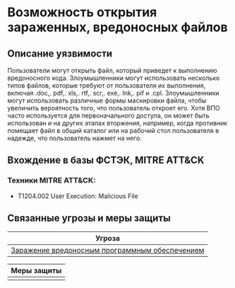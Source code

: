 # Возможность открытия зараженных, вредоносных файлов

## Описание уязвимости
Пользователи могут открыть файл, который приведет к выполнению вредоносного кода. Злоумышленники могут использовать несколько типов файлов, которые требуют от пользователя их выполнения, включая .doc,. pdf,. xls,. rtf,. scr,. exe,. lnk,. pif и .cpl.
Злоумышленники  могут использовать различные формы маскировки файла, чтобы увеличить вероятность того, что пользователь откроет его.
Хотя ВПО часто используется для первоначального доступа, он может быть использован и на других этапах вторжения, например, когда противник помещает файл в общий каталог или на рабочий стол пользователя в надежде, что пользователь нажмет на него.
## Вхождение в базы ФСТЭК, MITRE ATT&CK
### Техники MITRE ATT&CK:
+ T1204.002 User Execution: Malicious File

## Связанные угрозы и меры защиты
|Угроза|
|-|
|[Заражение вредоносным программным обеспечением](/vkr/threats/page20)|

|Меры защиты|
|-|
||
